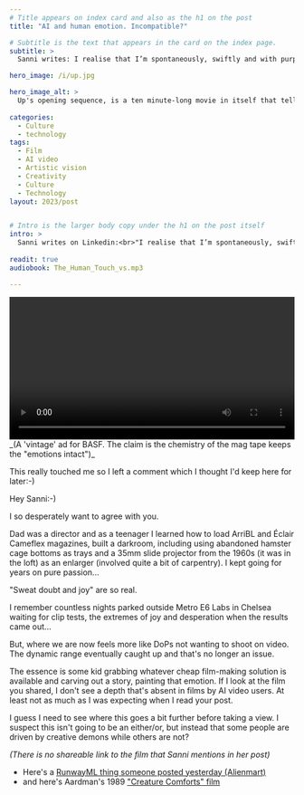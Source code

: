 ```yaml
---
# Title appears on index card and also as the h1 on the post
title: "AI and human emotion. Incompatible?"

# Subtitle is the text that appears in the card on the index page. 
subtitle: >
  Sanni writes: I realise that I’m spontaneously, swiftly and with purpose sliding into the anti AI film camp. For me, great creative is there to create feeling, something intangible and AI is not reaching those parts... I'm not so sure? Is there a clear pro/con position on AI video?

hero_image: /i/up.jpg

hero_image_alt: >
  Up's opening sequence, is a ten minute-long movie in itself that tells the story of Seventy years, that wraps itself around characterisation, and love. Also, film + emotion...
  
categories:
  - Culture
  - technology
tags:
  - Film
  - AI video
  - Artistic vision
  - Creativity
  - Culture
  - Technology
layout: 2023/post


# Intro is the larger body copy under the h1 on the post itself
intro: >
  Sanni writes on Linkedin:<br>"I realise that I’m spontaneously, swiftly and with purpose sliding into the anti AI film camp. For me, great creative is there to create feeling, something intangible and AI is not reaching those parts.<br>When I listen to my gut (and it’s always right), regardless of technical advances, AI generated content will never replace a human touch and the sensibility. You just know and sense there’s nothing behind those empty screens. No late night desperation, no sweat, no doubt. No joy or amazement..."
  
readit: true 
audiobook: The_Human_Touch_vs.mp3

---
```

<video style="width:100%;" controls>
  <source src="/i/BASF30s-480p.mp4" type="video/mp4">
  Your browser does not support the video tag.
</video>
_(A 'vintage' ad for BASF. The claim is the chemistry of the mag tape keeps the "emotions intact")_

This really touched me so I left a comment which I thought I'd keep here for later:-)

Hey Sanni:-) 

I so desperately want to agree with you. 

Dad was a director and as a teenager I learned how to load ArriBL and Éclair Cameflex magazines, built a darkroom, including using abandoned hamster cage bottoms as trays and a 35mm slide projector from the 1960s (it was in the loft) as an enlarger (involved quite a bit of carpentry). I kept going for years on pure passion...

"Sweat doubt and joy" are so real. 

I remember countless nights parked outside Metro E6 Labs in Chelsea waiting for clip tests, the extremes of joy and desperation when the results came out...

But, where we are now feels more like DoPs not wanting to shoot on video. The dynamic range eventually caught up and that's no longer an issue. 

The essence is some kid grabbing whatever cheap film-making solution is available and carving out a story, painting that emotion. If I look at the film you shared, I don't see a depth that's absent in films by AI video users. At least not as much as I was expecting when I read your post. 

I guess I need to see where this goes a bit further before taking a view. I suspect this isn't going to be an either/or, but instead that some people are driven by creative demons while others are not?

_(There is no shareable link to the film that Sanni mentions in her post)_

- Here's a [RunwayML thing someone posted yesterday (Alienmart)](https://youtu.be/Q0CasF8mPzI?feature=shared)
- and here's Aardman's 1989 ["Creature Comforts" film](https://youtu.be/DW3oMeXQoc0?feature=shared)



